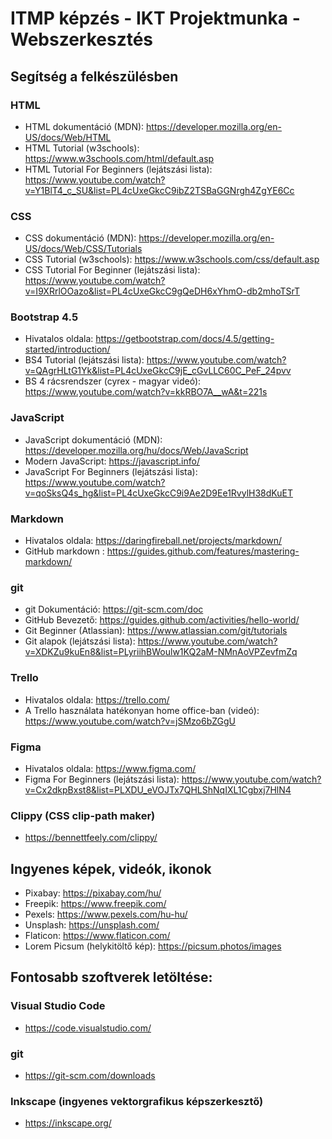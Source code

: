 # ITMP képzés - IKT Projektmunka - Webszerkesztés

## Segítség a felkészülésben

### HTML
- HTML dokumentáció (MDN): https://developer.mozilla.org/en-US/docs/Web/HTML
- HTML Tutorial (w3schools): https://www.w3schools.com/html/default.asp
- HTML Tutorial For Beginners (lejátszási lista): https://www.youtube.com/watch?v=Y1BlT4_c_SU&list=PL4cUxeGkcC9ibZ2TSBaGGNrgh4ZgYE6Cc

### CSS
- CSS dokumentáció (MDN): https://developer.mozilla.org/en-US/docs/Web/CSS/Tutorials
- CSS Tutorial (w3schools): https://www.w3schools.com/css/default.asp
- CSS Tutorial For Beginner (lejátszási lista): https://www.youtube.com/watch?v=I9XRrlOOazo&list=PL4cUxeGkcC9gQeDH6xYhmO-db2mhoTSrT

### Bootstrap 4.5
- Hivatalos oldala: https://getbootstrap.com/docs/4.5/getting-started/introduction/
- BS4 Tutorial (lejátszási lista): https://www.youtube.com/watch?v=QAgrHLtG1Yk&list=PL4cUxeGkcC9jE_cGvLLC60C_PeF_24pvv
- BS 4 rácsrendszer (cyrex - magyar videó): https://www.youtube.com/watch?v=kkRBO7A__wA&t=221s

### JavaScript
- JavaScript dokumentáció (MDN): https://developer.mozilla.org/hu/docs/Web/JavaScript
- Modern JavaScript: https://javascript.info/
- JavaScript For Beginners (lejátszási lista): https://www.youtube.com/watch?v=qoSksQ4s_hg&list=PL4cUxeGkcC9i9Ae2D9Ee1RvylH38dKuET

### Markdown
- Hivatalos oldala: https://daringfireball.net/projects/markdown/
- GitHub markdown : https://guides.github.com/features/mastering-markdown/

### git
- git Dokumentáció: https://git-scm.com/doc
- GitHub Bevezető: https://guides.github.com/activities/hello-world/
- Git Beginner (Atlassian): https://www.atlassian.com/git/tutorials
- Git alapok (lejátszási lista): https://www.youtube.com/watch?v=XDKZu9kuEn8&list=PLyriihBWoulw1KQ2aM-NMnAoVPZevfmZq

### Trello
- Hivatalos oldala: https://trello.com/
- A Trello használata hatékonyan home office-ban (videó): https://www.youtube.com/watch?v=jSMzo6bZGgU

### Figma
- Hivatalos oldala: https://www.figma.com/
- Figma For Beginners (lejátszási lista): https://www.youtube.com/watch?v=Cx2dkpBxst8&list=PLXDU_eVOJTx7QHLShNqIXL1Cgbxj7HlN4

### Clippy (CSS clip-path maker)
- https://bennettfeely.com/clippy/


## Ingyenes képek, videók, ikonok 

- Pixabay: https://pixabay.com/hu/
- Freepik: https://www.freepik.com/
- Pexels: https://www.pexels.com/hu-hu/
- Unsplash: https://unsplash.com/
- Flaticon: https://www.flaticon.com/
- Lorem Picsum (helykitöltő kép): https://picsum.photos/images


## Fontosabb szoftverek letöltése:

### Visual Studio Code
- https://code.visualstudio.com/

### git
- https://git-scm.com/downloads

### Inkscape (ingyenes vektorgrafikus képszerkesztő)
- https://inkscape.org/



